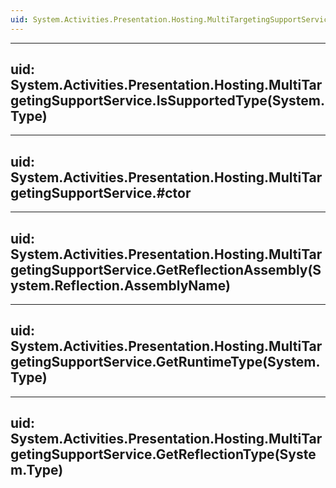 ```yaml
---
uid: System.Activities.Presentation.Hosting.MultiTargetingSupportService
---
```


---
uid: System.Activities.Presentation.Hosting.MultiTargetingSupportService.IsSupportedType(System.Type)
---

---
uid: System.Activities.Presentation.Hosting.MultiTargetingSupportService.#ctor
---

---
uid: System.Activities.Presentation.Hosting.MultiTargetingSupportService.GetReflectionAssembly(System.Reflection.AssemblyName)
---

---
uid: System.Activities.Presentation.Hosting.MultiTargetingSupportService.GetRuntimeType(System.Type)
---

---
uid: System.Activities.Presentation.Hosting.MultiTargetingSupportService.GetReflectionType(System.Type)
---
